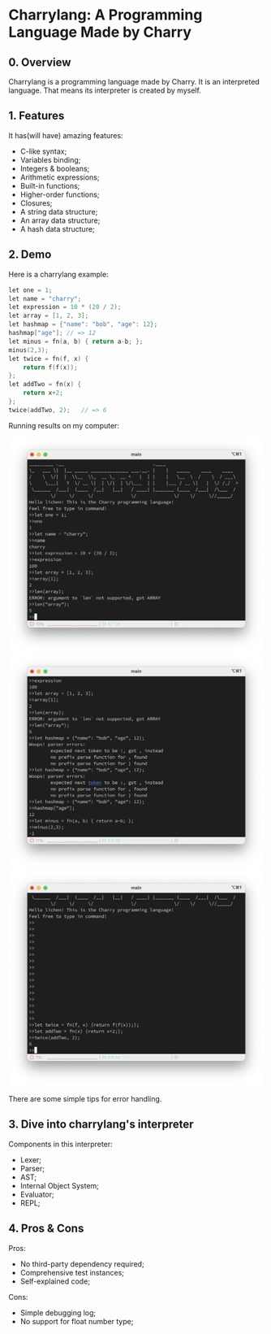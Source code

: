 # Charrylang: A Programming Language Made by Charry

## 0. Overview

Charrylang is a programming language made by Charry. It is an interpreted language. That means its interpreter is created by myself.

## 1. Features

It has(will have) amazing features:
* C-like syntax;
* Variables binding;
* Integers & booleans;
* Arithmetic expressions;
* Built-in functions;
* Higher-order functions;
* Closures;
* A string data structure;
* An array data structure;
* A hash data structure;

## 2. Demo

Here is a charrylang example:

```go
let one = 1;
let name = "charry";
let expression = 10 * (20 / 2);
let array = [1, 2, 3];
let hashmap = {"name": "bob", "age": 12};
hashmap["age"]; // => 12
let minus = fn(a, b) { return a-b; };
minus(2,3);
let twice = fn(f, x) {
    return f(f(x));
};
let addTwo = fn(x) {
    return x+2;
};
twice(addTwo, 2);   // => 6
```

Running results on my computer:

![](./docs/diagram/out/Result1.png)
![](./docs/diagram/out/Result2.png)
![](./docs/diagram/out/Result3.png)

There are some simple tips for error handling.

## 3. Dive into charrylang's interpreter

Components in this interpreter:
* Lexer;
* Parser;
* AST;
* Internal Object System;
* Evaluator;
* REPL;

## 4. Pros & Cons

Pros:
* No third-party dependency required;
* Comprehensive test instances;
* Self-explained code;

Cons:
* Simple debugging log;
* No support for float number type;